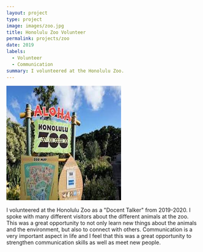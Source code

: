 ```yaml
---
layout: project
type: project
image: images/zoo.jpg
title: Honolulu Zoo Volunteer
permalink: projects/zoo
date: 2019
labels:
  - Volunteer
  - Communication
summary: I volunteered at the Honolulu Zoo. 
---
```


<img class="ui medium right floated rounded image" src="/images/zoo.jpeg">

I volunteered at the Honolulu Zoo as a "Docent Talker" from 2019-2020. I spoke with many different visitors about the different animals at the zoo. This was a great opportunity to not only learn new things about the animals and the environment, but also to connect with others. Communication is a very important aspect in life and I feel that this was a great opportunity to strengthen communication skills as well as meet new people. 
